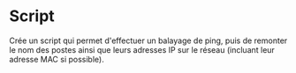 # Script

Crée un script qui permet d'effectuer un balayage de ping, puis de remonter le nom des postes ainsi que leurs adresses IP sur le réseau (incluant leur adresse MAC si possible).

